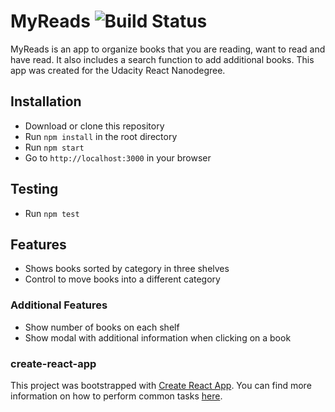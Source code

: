 # MyReads  ![Build Status](https://travis-ci.org/Myolnir/myreads.svg?branch=master)


MyReads is an app to organize books that you are reading, want to read and have read. It also includes a search function to add additional books.
This app was created for the Udacity React Nanodegree.

## Installation

- Download or clone this repository
- Run `npm install` in the root directory
- Run `npm start`
- Go to `http://localhost:3000` in your browser

## Testing

- Run `npm test`

## Features

- Shows books sorted by category in three shelves
- Control to move books into a different category

### Additional Features

- Show number of books on each shelf
- Show modal with additional information when clicking on a book

### create-react-app

This project was bootstrapped with [Create React App](https://github.com/facebookincubator/create-react-app). You can find more information on how to perform common tasks [here](https://github.com/facebookincubator/create-react-app/blob/master/packages/react-scripts/template/README.md).
